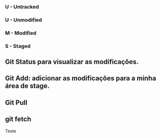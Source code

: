 ### U - Untracked
### U - Unmodified
### M - Modified
### S - Staged

## Git Status para visualizar as modificações. 
## Git Add: adicionar as modificações para a minha área de stage. 

## Git Pull

## git fetch


Teste
